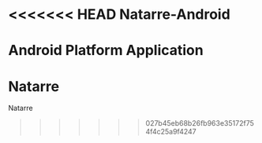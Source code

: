 <<<<<<< HEAD
Natarre-Android
===============

Android Platform Application
=======
Natarre
=======

Natarre
>>>>>>> 027b45eb68b26fb963e35172f754f4c25a9f4247
